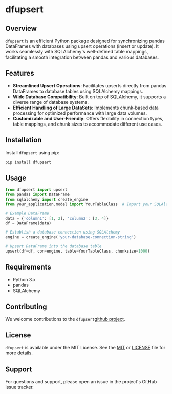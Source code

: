 
# dfupsert

## Overview
`dfupsert` is an efficient Python package designed for synchronizing pandas DataFrames with databases using upsert operations (insert or update). It works seamlessly with SQLAlchemy's well-defined table mappings, facilitating a smooth integration between pandas and various databases.

## Features
- **Streamlined Upsert Operations**: Facilitates upserts directly from pandas DataFrames to database tables using SQLAlchemy mappings.
- **Wide Database Compatibility**: Built on top of SQLAlchemy, it supports a diverse range of database systems.
- **Efficient Handling of Large DataSets**: Implements chunk-based data processing for optimized performance with large data volumes.
- **Customizable and User-Friendly**: Offers flexibility in connection types, table mappings, and chunk sizes to accommodate different use cases.

## Installation
Install `dfupsert` using pip:
```bash
pip install dfupsert
```

## Usage

```python
from dfupsert import upsert
from pandas import DataFrame
from sqlalchemy import create_engine
from your_application.model import YourTableClass  # Import your SQLAlchemy table class

# Example DataFrame
data = {'column1': [1, 2], 'column2': [3, 4]}
df = DataFrame(data)

# Establish a database connection using SQLAlchemy
engine = create_engine('your-database-connection-string')

# Upsert DataFrame into the database table
upsert(df=df, con=engine, table=YourTableClass, chunksize=1000)
```

## Requirements
- Python 3.x
- pandas
- SQLAlchemy

## Contributing
We welcome contributions to the `dfupsert`[github project](https://github.com/TommyLeung-gj/dfupsert).
## License
`dfupsert` is available under the MIT License. See the [MIT](https://choosealicense.com/licenses/mit/) or [LICENSE](LICENSE) file for more details.

## Support
For questions and support, please open an issue in the project's GitHub issue tracker.
